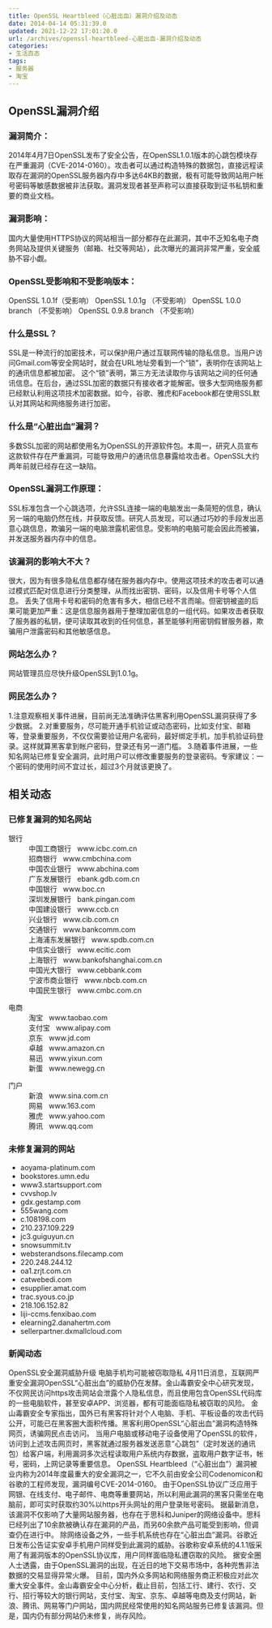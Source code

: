```yaml
---
title: OpenSSL Heartbleed（心脏出血）漏洞介绍及动态
date: 2014-04-14 05:31:39.0
updated: 2021-12-22 17:01:20.0
url: /archives/openssl-heartbleed-心脏出血-漏洞介绍及动态
categories: 
- 生活百态
tags: 
- 服务器
- 淘宝
---
```


<h2>OpenSSL漏洞介绍</h2>
<h3>漏洞简介：</h3>
2014年4月7日OpenSSL发布了安全公告，在OpenSSL1.0.1版本的心跳包模块存在严重漏洞（CVE-2014-0160）。攻击者可以通过构造特殊的数据包，直接远程读取存在漏洞的OpenSSL服务器内存中多达64KB的数据，极有可能导致网站用户帐号密码等敏感数据被非法获取。漏洞发现者甚至声称可以直接获取到证书私钥和重要的商业文档。
<h3>漏洞影响：</h3>
国内大量使用HTTPS协议的网站相当一部分都存在此漏洞，其中不乏知名电子商务网站及提供关键服务（邮箱、社交等网站），此次曝光的漏洞非常严重，安全威胁不容小觑。
<h3>OpenSSL受影响和不受影响版本：</h3>
OpenSSL 1.0.1f（受影响）
OpenSSL 1.0.1g （不受影响）
OpenSSL 1.0.0 branch （不受影响）
OpenSSL 0.9.8 branch （不受影响）
<h3>什么是SSL？</h3>
SSL是一种流行的加密技术，可以保护用户通过互联网传输的隐私信息。当用户访问Gmail.com等安全网站时，就会在URL地址旁看到一个“锁”，表明你在该网站上的通讯信息都被加密。
这个“锁”表明，第三方无法读取你与该网站之间的任何通讯信息。在后台，通过SSL加密的数据只有接收者才能解密。很多大型网络服务都已经默认利用这项技术加密数据。如今，谷歌、雅虎和Facebook都在使用SSL默认对其网站和网络服务进行加密。
<h3>什么是“心脏出血”漏洞？</h3>
多数SSL加密的网站都使用名为OpenSSL的开源软件包。本周一，研究人员宣布这款软件存在严重漏洞，可能导致用户的通讯信息暴露给攻击者。OpenSSL大约两年前就已经存在这一缺陷。
<div>
<h3>OpenSSL漏洞工作原理：</h3>
SSL标准包含一个心跳选项，允许SSL连接一端的电脑发出一条简短的信息，确认另一端的电脑仍然在线，并获取反馈。研究人员发现，可以通过巧妙的手段发出恶意心跳信息，欺骗另一端的电脑泄露机密信息。受影响的电脑可能会因此而被骗，并发送服务器内存中的信息。
<h3>该漏洞的影响大不大？</h3>
很大，因为有很多隐私信息都存储在服务器内存中。使用这项技术的攻击者可以通过模式匹配对信息进行分类整理，从而找出密钥、密码，以及信用卡号等个人信息。
丢失了信用卡号和密码的危害有多大，相信已经不言而喻。但密钥被盗的后果可能更加严重：这是信息服务器用于整理加密信息的一组代码。如果攻击者获取了服务器的私钥，便可读取其收到的任何信息，甚至能够利用密钥假冒服务器，欺骗用户泄露密码和其他敏感信息。
<h3>网站怎么办？</h3>
网站管理员应尽快升级OpenSSL到1.0.1g。
<h3>网民怎么办？</h3>
1.注意观察相关事件进展，目前尚无法准确评估黑客利用OpenSSL漏洞获得了多少数据。
2.对重要服务，尽可能开通手机验证或动态密码，比如支付宝、邮箱等，登录重要服务，不仅仅需要验证用户名密码，最好绑定手机，加手机验证码登录。这样就算黑客拿到帐户密码，登录还有另一道门槛。
3.随着事件进展，一些知名网站已修复安全漏洞，此时用户可以修改重要服务的登录密码。专家建议：一个密码的使用时间不宜过长，超过3个月就该更换了。
</div>
<div></div>
<!-- footer -->
<div>
<h2>相关动态</h2>
<h3>已修复漏洞的知名网站</h3>
<dl><dt>银行</dt><dd>中国工商银行   www.icbc.com.cn</dd><dd>招商银行   www.cmbchina.com</dd><dd>中国农业银行   www.abchina.com</dd><dd>广东发展银行   ebank.gdb.com.cn</dd><dd>中国银行   www.boc.cn</dd><dd>深圳发展银行   bank.pingan.com</dd><dd>中国建设银行   www.ccb.cn</dd><dd>兴业银行   www.cib.com.cn</dd><dd>交通银行   www.bankcomm.com</dd><dd>上海浦东发展银行   www.spdb.com.cn</dd><dd>中信实业银行   www.ecitic.com</dd><dd>上海银行   www.bankofshanghai.com.cn</dd><dd>中国光大银行   www.cebbank.com</dd><dd>宁波市商业银行   www.nbcb.com.cn</dd><dd>中国民生银行   www.cmbc.com.cn</dd></dl><dl><dt>电商</dt><dd>淘宝   www.taobao.com</dd><dd>支付宝   www.alipay.com</dd><dd>京东   www.jd.com</dd><dd>卓越   www.amazon.cn</dd><dd>易迅   www.yixun.com</dd><dd>新蛋   www.newegg.cn</dd></dl><dl><dt>门户</dt><dd>新浪   www.sina.com.cn</dd><dd>网易   www.163.com</dd><dd>雅虎   www.yahoo.com</dd><dd>腾讯   www.qq.com</dd></dl>
<h3>未修复漏洞的网站</h3>
<ul><!--
	<li>www.273.cn</li>
-->
	<li>aoyama-platinum.com</li>
	<li>bookstores.umn.edu</li>
	<li>www3.startsupport.com</li>
	<li>cvvshop.lv</li>
	<li>gdx.gestamp.com</li>
	<li>555wang.com</li>
	<li>c.108198.com</li>
	<li>210.237.109.229</li>
	<li>jc3.guiguyun.cn</li>
	<li>snowsummit.tv</li>
	<li>websterandsons.filecamp.com</li>
	<li>220.248.244.12</li>
	<li>oa1.zrjt.com.cn</li>
	<li>catwebedi.com</li>
	<li>esupplier.amat.com</li>
	<li>trac.syous.co.jp</li>
	<li>218.106.152.82</li>
	<li>liji-ccms.fenxibao.com</li>
	<li>elearning2.danahertm.com</li>
	<li>sellerpartner.dxmallcloud.com</li>
</ul>
<h3>新闻动态</h3>
OpenSSL安全漏洞威胁升级 电脑手机均可能被窃取隐私
4月11日消息，互联网严重安全漏洞OpenSSL“心脏出血”的威胁仍在发酵。金山毒霸安全中心研究发现，不仅网民访问https攻击网站会泄露个人隐私信息，而且使用包含OpenSSL代码库的一些电脑软件，甚至安卓APP、浏览器，都有可能面临隐私被窃取的风险。
金山毒霸安全专家指出，国外已有黑客将针对个人电脑、手机、平板设备的攻击代码公开，可能已在黑客圈大面积传播。黑客利用OpenSSL“心脏出血”漏洞构造特殊网页，诱骗网民点击访问。
当用户电脑或移动电子设备使用了OpenSSL的软件，访问到上述攻击网页时，黑客就通过服务器发送恶意“心跳包”（定时发送的通讯包）给客户端，利用漏洞多次远程读取用户系统内存数据，盗取用户数字证书，帐号，密码，上网记录等重要信息。
OpenSSL Heartbleed（“心脏出血”）漏洞被业内称为2014年度最重大的安全漏洞之一，它不久前由安全公司Codenomicon和谷歌的工程师发现，漏洞编号CVE-2014-0160。
由于OpenSSL协议广泛应用于网银、在线支付、电子邮件、电商等重要网站，所以利用此漏洞的黑客只需坐在电脑前，即可实时获取约30%以https开头网址的用户登录账号密码。
据最新消息，该漏洞不仅影响了大量网站服务器，也存在于思科和Juniper的网络设备中。思科已经列出了10余款被确认存在漏洞的产品，而另60余款产品可能受到影响，但调查仍在进行中。
除网络设备之外，一些手机系统也存在“心脏出血”漏洞。谷歌近日发布公告证实安卓手机用户同样受到此漏洞的威胁。谷歌称安卓系统的4.1.1版采用了有漏洞版本的OpenSSL协议库，用户同样面临隐私遭窃取的风险。
据安全圈人士透露，由于OpenSSL漏洞的出现，在近日的地下交易市场中，各种兜售非法数据的交易显得异常火爆。
目前，国内外众多网站和网络服务商正积极应对此次重大安全事件。金山毒霸安全中心分析，截止目前，包括工行、建行、农行、交行、招行等较大的银行网站，支付宝、淘宝、京东、卓越等电商及支付网站，新浪、腾讯、网易等门户网站，国内网民经常使用的知名网站服务已修复该漏洞。但是，国内仍有部分网站仍未修复，尚存风险。
</div>